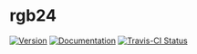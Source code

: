 # rgb24

[![Version](https://img.shields.io/crates/v/rgb24.svg)](https://crates.io/crates/rgb24)
[![Documentation](https://docs.rs/rgb24/badge.svg)](https://docs.rs/rgb24)
[![Travis-CI Status](https://travis-ci.org/stevebob/rgb24.svg?branch=master)](https://travis-ci.org/stevebob/rgb24)
